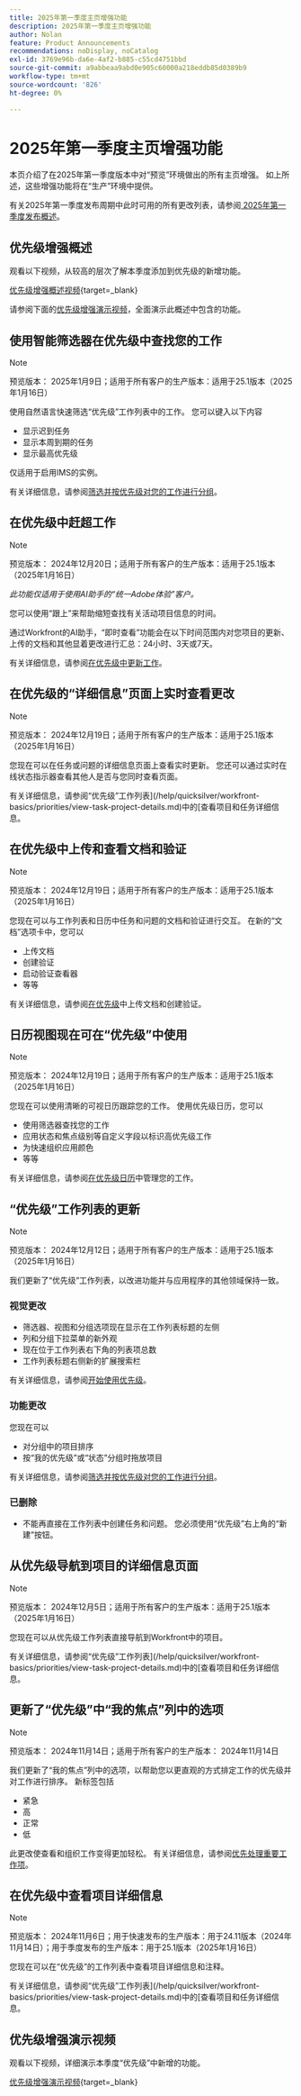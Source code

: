 ```yaml
---
title: 2025年第一季度主页增强功能
description: 2025年第一季度主页增强功能
author: Nolan
feature: Product Announcements
recommendations: noDisplay, noCatalog
exl-id: 3769e96b-da6e-4af2-b885-c55cd4751bbd
source-git-commit: a9abbeaa9abd0e905c60000a218eddb85d0389b9
workflow-type: tm+mt
source-wordcount: '826'
ht-degree: 0%

---
```


# 2025年第一季度主页增强功能

本页介绍了在2025年第一季度版本中对“预览”环境做出的所有主页增强。 如上所述，这些增强功能将在“生产”环境中提供。

有关2025年第一季度发布周期中此时可用的所有更改列表，请参阅[ 2025年第一季度发布概述](/help/quicksilver/product-announcements/product-releases/25-q1-release-activity/25-q1-release-overview.md)。

## 优先级增强概述

观看以下视频，从较高的层次了解本季度添加到优先级的新增功能。

[优先级增强概述视频](https://video.tv.adobe.com/v/3442750/){target=_blank}

请参阅下面的[优先级增强演示视频](#priorities-enhancements-demo-video)，全面演示此概述中包含的功能。

## 使用智能筛选器在优先级中查找您的工作

>[!NOTE]
>
>预览版本： 2025年1月9日；适用于所有客户的生产版本：适用于25.1版本（2025年1月16日）

使用自然语言快速筛选“优先级”工作列表中的工作。 您可以键入以下内容

* 显示迟到任务
* 显示本周到期的任务
* 显示最高优先级

仅适用于启用IMS的实例。

有关详细信息，请参阅[筛选并按优先级对您的工作进行分组](/help/quicksilver/workfront-basics/priorities/filter-group-work-priorities.md)。

## 在优先级中赶超工作

>[!NOTE]
>
>预览版本： 2024年12月20日；适用于所有客户的生产版本：适用于25.1版本（2025年1月16日）
>
>_此功能仅适用于使用AI助手的“统一Adobe体验”客户。_

您可以使用“跟上”来帮助缩短查找有关活动项目信息的时间。

通过Workfront的AI助手，“即时查看”功能会在以下时间范围内对您项目的更新、上传的文档和其他显着更改进行汇总：24小时、3天或7天。

有关详细信息，请参阅[在优先级中更新工作](/help/quicksilver/workfront-basics/priorities/catch-me-up.md)。

## 在优先级的“详细信息”页面上实时查看更改

>[!NOTE]
>
>预览版本： 2024年12月19日；适用于所有客户的生产版本：适用于25.1版本（2025年1月16日）

您现在可以在任务或问题的详细信息页面上查看实时更新。 您还可以通过实时在线状态指示器查看其他人是否与您同时查看页面。

有关详细信息，请参阅“优先级”工作列表](/help/quicksilver/workfront-basics/priorities/view-task-project-details.md)中的[查看项目和任务详细信息。

## 在优先级中上传和查看文档和验证

>[!NOTE]
>
>预览版本： 2024年12月19日；适用于所有客户的生产版本：适用于25.1版本（2025年1月16日）

您现在可以与工作列表和日历中任务和问题的文档和验证进行交互。 在新的“文档”选项卡中，您可以

* 上传文档
* 创建验证
* 启动验证查看器
* 等等

有关详细信息，请参阅[在优先级](/help/quicksilver/workfront-basics/priorities/documents-and-proofs-priorities.md)中上传文档和创建验证。

## 日历视图现在可在“优先级”中使用

>[!NOTE]
>
>预览版本： 2024年12月19日；适用于所有客户的生产版本：适用于25.1版本（2025年1月16日）

您现在可以使用清晰的可视日历跟踪您的工作。 使用优先级日历，您可以

* 使用筛选器查找您的工作
* 应用状态和焦点级别等自定义字段以标识高优先级工作
* 为快速组织应用颜色
* 等等

有关详细信息，请参阅[在优先级日历](/help/quicksilver/workfront-basics/priorities/calendar-priorities.md)中管理您的工作。

## “优先级”工作列表的更新

>[!NOTE]
>
>预览版本： 2024年12月12日；适用于所有客户的生产版本：适用于25.1版本（2025年1月16日）

我们更新了“优先级”工作列表，以改进功能并与应用程序的其他领域保持一致。

### 视觉更改

* 筛选器、视图和分组选项现在显示在工作列表标题的左侧
* 列和分组下拉菜单的新外观
* 现在位于工作列表右下角的列表项总数
* 工作列表标题右侧新的扩展搜索栏

有关详细信息，请参阅[开始使用优先级](/help/quicksilver/workfront-basics/priorities/get-started-with-priorities.md)。

### 功能更改

您现在可以

* 对分组中的项目排序
* 按“我的优先级”或“状态”分组时拖放项目

有关详细信息，请参阅[筛选并按优先级对您的工作进行分组](/help/quicksilver/workfront-basics/priorities/filter-group-work-priorities.md)。

### 已删除

* 不能再直接在工作列表中创建任务和问题。 您必须使用“优先级”右上角的“新建”按钮。

## 从优先级导航到项目的详细信息页面

>[!NOTE]
>
>预览版本： 2024年12月5日；适用于所有客户的生产版本：适用于25.1版本（2025年1月16日）

您现在可以从优先级工作列表直接导航到Workfront中的项目。

有关详细信息，请参阅“优先级”工作列表](/help/quicksilver/workfront-basics/priorities/view-task-project-details.md)中的[查看项目和任务详细信息。

## 更新了“优先级”中“我的焦点”列中的选项

>[!NOTE]
>
>预览版本： 2024年11月14日；适用于所有客户的生产版本： 2024年11月14日

我们更新了“我的焦点”列中的选项，以帮助您以更直观的方式排定工作的优先级并对工作进行排序。 新标签包括

* 紧急
* 高
* 正常
* 低

此更改使查看和组织工作变得更加轻松。 有关详细信息，请参阅[优先处理重要工作项](/help/quicksilver/workfront-basics/priorities/prioritize-work-items.md)。

## 在优先级中查看项目详细信息

>[!NOTE]
>
>预览版本： 2024年11月6日；用于快速发布的生产版本：用于24.11版本（2024年11月14日）；用于季度发布的生产版本：用于25.1版本（2025年1月16日）

您现在可以在“优先级”的工作列表中查看项目详细信息和注释。

有关详细信息，请参阅“优先级”工作列表](/help/quicksilver/workfront-basics/priorities/view-task-project-details.md)中的[查看项目和任务详细信息。

## 优先级增强演示视频

观看以下视频，详细演示本季度“优先级”中新增的功能。

[优先级增强演示视频](https://video.tv.adobe.com/v/3442751/){target=_blank}
